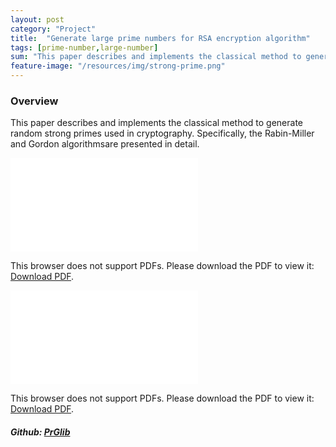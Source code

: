 ```yaml
---
layout: post
category: "Project"
title:  "Generate large prime numbers for RSA encryption algorithm"
tags: [prime-number,large-number]
sum: "This paper describes and implements the classical method to generate random strong primes used in cryptography. Specifically, the Rabin-Miller and Gordon algorithmsare presented in detail."
feature-image: "/resources/img/strong-prime.png"
---
```

### Overview

This paper describes and implements the classical method to generate random strong primes used in cryptography. Specifically, the Rabin-Miller and Gordon algorithmsare presented in detail.

<object data="/resources/prime.pdf" type="application/pdf" width="700px" height="700px">
    <embed src="/resources/prime.pdf">
        <p>This browser does not support PDFs. Please download the PDF to view it: <a href="/resources/prime.pdf">Download PDF</a>.</p>
    </embed>
</object>

<object data="/resources/primgen.pdf" type="application/pdf" width="700px" height="700px">
    <embed src="/resources/primgen.pdf">
        <p>This browser does not support PDFs. Please download the PDF to view it: <a href="/resources/primgen.pdf">Download PDF</a>.</p>
    </embed>
</object>

##### Github: [PrGlib](https://github.com/Digitalsignature/PrGlib)